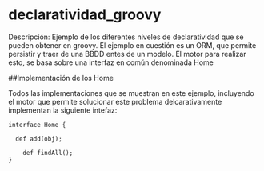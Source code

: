 declaratividad_groovy
=====================

Descripción: Ejemplo de los diferentes niveles de declaratividad que se pueden obtener en groovy. El ejemplo 
en cuestión es un ORM, que permite persistir y traer de una BBDD entes de un modelo. El motor para realizar 
esto, se basa sobre una interfaz en común denominada Home


##Implementación de los Home

Todos las implementaciones que se muestran en este ejemplo, incluyendo el motor que permite solucionar este problema
delcarativamente implementan la siguiente intefaz:

```
interface Home {

  def add(obj);

	def findAll();
}
```
